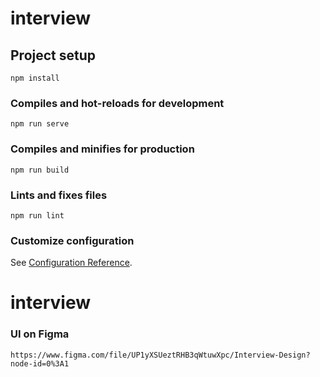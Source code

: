 # interview

## Project setup
```
npm install
```

### Compiles and hot-reloads for development
```
npm run serve
```

### Compiles and minifies for production
```
npm run build
```

### Lints and fixes files
```
npm run lint
```

### Customize configuration
See [Configuration Reference](https://cli.vuejs.org/config/).
# interview


### UI on Figma

```
https://www.figma.com/file/UP1yXSUeztRHB3qWtuwXpc/Interview-Design?node-id=0%3A1
```